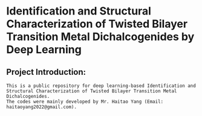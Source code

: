 # Identification and Structural Characterization of Twisted Bilayer Transition Metal Dichalcogenides by Deep Learning
## Project Introduction:
    This is a public repository for deep learning-based Identification and Structural Characterization of Twisted Bilayer Transition Metal Dichalcogenides. 
    The codes were mainly developed by Mr. Haitao Yang (Email: haitaoyang2022@gmail.com). 
